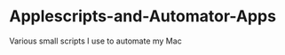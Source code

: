 Applescripts-and-Automator-Apps
===============================

Various small scripts I use to automate my Mac